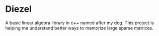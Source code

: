 # Diezel
A basic linear algebra library in c++ named after my dog. This project is helping me understand better ways to memorize large sparse matrices.

